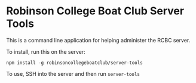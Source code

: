 # Robinson College Boat Club Server Tools

This is a command line application for helping administer the RCBC server.

To install, run this on the server:

`npm install -g robinsoncollegeboatclub/server-tools`

To use, SSH into the server and then run `server-tools`
